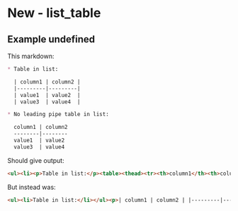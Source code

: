 # New - list_table

## Example undefined

This markdown:

````````````markdown
* Table in list:

  | column1 | column2 |
  |---------|---------|
  | value1  | value2  |
  | value3  | value4  |

* No leading pipe table in list:

  column1 | column2
  --------|--------
  value1  | value2
  value3  | value4

````````````

Should give output:

````````````html
<ul><li><p>Table in list:</p><table><thead><tr><th>column1</th><th>column2</th></tr></thead><tbody><tr><td>value1</td><td>value2</td></tr><tr><td>value3</td><td>value4</td></tr></tbody></table></li><li><p>No leading pipe table in list:</p><table><thead><tr><th>column1</th><th>column2</th></tr></thead><tbody><tr><td>value1</td><td>value2</td></tr><tr><td>value3</td><td>value4</td></tr></tbody></table></li></ul>
````````````

But instead was:

````````````html
<ul><li>Table in list:</li></ul><p>| column1 | column2 | |---------|---------| | value1 | value2 | | value3 | value4 |</p><ul><li>No leading pipe table in list:</li></ul><p>column1 | column2 --------|-------- value1 | value2 value3 | value4</p>
````````````
